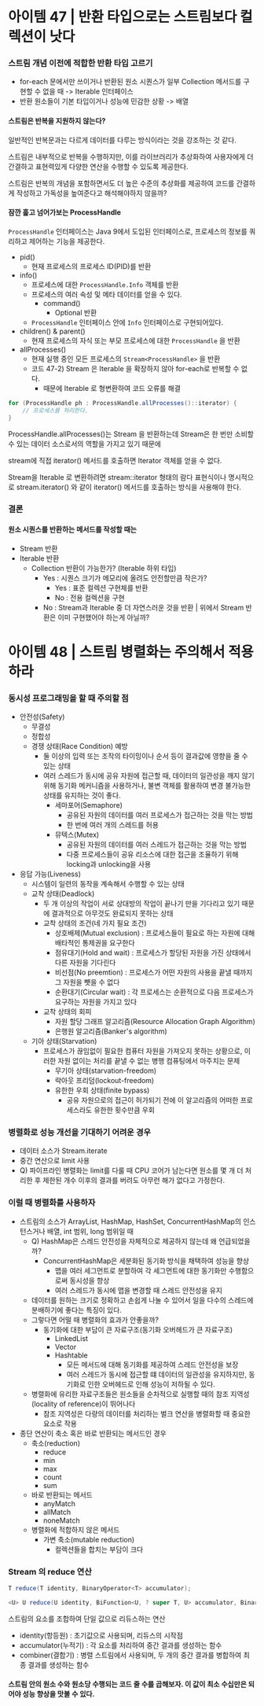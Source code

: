 # 아이템 47 | 반환 타입으로는 스트림보다 컬렉션이 낫다

### 스트림 개념 이전에 적합한 반환 타입 고르기
- for-each 문에서만 쓰이거나 반환된 원소 시퀀스가 일부 Collection 메서드를 구현할 수 없을 때 -> Iterable 인터페이스 
- 반환 원소들이 기본 타입이거나 성능에 민감한 상황 -> 배열

#### 스트림은 반복을 지원하지 않는다?
일반적인 반복문과는 다르게 데이터를 다루는 방식이라는 것을 강조하는 것 같다.

스트림은 내부적으로 반복을 수행하지만, 이를 라이브러리가 추상화하여 사용자에게 더 간결하고 표현력있게 다양한 연산을 수행할 수 있도록 제공한다.

스트림은 반복의 개념을 포함하면서도 더 높은 수준의 추상화를 제공하여 코드를 간결하게 작성하고 가독성을 높여준다고 해석해야하지 않을까?

#### 잠깐 흝고 넘어가보는 ProcessHandle
`ProcessHandle` 인터페이스는 Java 9에서 도입된 인터페이스로, 프로세스의 정보를 쿼리하고 제어하는 기능을 제공한다.

- pid()
  - 현재 프로세스의 프로세스 ID(PID)를 반환
- info()
  - 프로세스에 대한 `ProcessHandle.Info` 객체를 반환
  - 프로세스의 여러 속성 및 메타 데이터를 얻을 수 있다.
    - command()
      - Optional<String> 반환
  - `ProcessHandle` 인터페이스 안에 `Info` 인터페이스로 구현되어있다.
- children() & parent()
  - 현재 프로세스의 자식 또는 부모 프로세스에 대한 `ProcessHandle` 을 반환
- allProcesses()
  - 현재 실행 중인 모든 프로세스의 `Stream<ProcessHandle>` 을 반환
  - 코드 47-2) Stream 은 Iterable 을 확장하지 않아 for-each로 반복할 수 없다.
    - 때문에 Iterable 로 형변환하여 코드 오류를 해결

```java
for (ProcessHandle ph : ProcessHandle.allProcesses()::iterator) {
    // 프로세스를 처리한다.
}
```
ProcessHandle.allProcesses()는 Stream<ProcessHandle> 을 반환하는데 Stream은 한 번만 소비할 수 있는 데이터 소스로서의 역할을 가지고 있기 때문에

stream에 직접 iterator() 메서드를 호출하면 Iterator 객체를 얻을 수 없다.

Stream을 Iterable 로 변환하려면 stream::iterator 형태의 람다 표현식이나 명시적으로 stream.iterator() 와 같이 iterator() 메서드를 호출하는 방식을 사용해야 한다.

### 결론
#### 원소 시퀀스를 반환하는 메서드를 작성할 때는
- Stream 반환
- Iterable 반환
  - Collection 반환이 가능한가? (Iterable 하위 타입)
    - Yes : 시퀀스 크기가 메모리에 올려도 안전할만큼 작은가?
      - Yes : 표준 컬렉션 구현체를 반환
      - No : 전용 컬렉션을 구현
    - No : Stream과 Iterable 중 더 자연스러운 것을 반환 | 위에서 Stream 반환은 이미 구현했어야 하는게 아닐까?

# 아이템 48 | 스트림 병렬화는 주의해서 적용하라
### 동시성 프로그래밍을 할 때 주의할 점
- 안전성(Safety)
  - 무결성
  - 정합성
  - 경쟁 상태(Race Condition) 예방
    - 둘 이상의 입력 또는 조작의 타이밍이나 순서 등이 결과값에 영향을 줄 수 있는 상태
    - 여러 스레드가 동시에 공유 자원에 접근할 때, 데이터의 일관성을 깨지 않기 위해 동기화 메커니즘을 사용하거나, 불변 객체를 활용하여 변경 불가능한 상태를 유지하는 것이 좋다.
      - 세마포어(Semaphore)
        - 공유된 자원의 데이터를 여러 프로세스가 접근하는 것을 막는 방법
        - 한 번에 여러 개의 스레드를 허용
      - 뮤텍스(Mutex)
        - 공유된 자원의 데이터를 여러 스레드가 접근하는 것을 막는 방법
        - 다중 프로세스들이 공유 리소스에 대한 접근을 조율하기 위해 locking과 unlocking을 사용
- 응답 가능(Liveness)
  - 시스템이 일련의 동작을 계속해서 수행할 수 있는 상태
  - 교착 상태(Deadlock)
    - 두 개 이상의 작업이 서로 상대방의 작업이 끝나기 만을 기다리고 있기 때문에 결과적으로 아무것도 완료되지 못하는 상태
    - 교착 상태의 조건(네 가지 필요 조건)
      - 상호배제(Mutual exclusion) : 프로세스들이 필요로 하는 자원에 대해 배타적인 통제권을 요구한다
      - 점유대기(Hold and wait) : 프로세스가 할당된 자원을 가진 상태에서 다른 자원을 기다린다
      - 비선점(No preemtion) : 프로세스가 어떤 자원의 사용을 끝낼 때까지 그 자원을 뺏을 수 없다
      - 순환대기(Circular wait) : 각 프로세스는 순환적으로 다음 프로세스가 요구하는 자원을 가지고 있다
    - 교착 상태의 회피
      - 자원 할당 그래프 알고리즘(Resource Allocation Graph Algorithm)
      - 은행원 알고리즘(Banker's algorithm)
  - 기아 상태(Starvation)
    - 프로세스가 끊임없이 필요한 컴퓨터 자원을 가져오지 못하는 상황으로, 이러한 자원 없이는 처리를 끝낼 수 없는 병행 컴퓨팅에서 마주치는 문제
      - 무기아 상태(starvation-freedom)
      - 락아웃 프리덤(lockout-freedom)
      - 유한한 우회 상태(finite bypass)
        - 공유 자원으로의 접근이 허가되기 전에 이 알고리즘의 어떠한 프로세스라도 유한한 횟수만큼 우회

### 병렬화로 성능 개선을 기대하기 어려운 경우
- 데이터 소스가 Stream.iterate
- 중간 연산으로 limit 사용
- Q) 파이프라인 병렬화는 limit를 다룰 때 CPU 코어가 남는다면 원소를 몇 개 더 처리한 후 제한된 개수 이후의 결과를 버려도 아무런 해가 없다고 가정한다.

### 이럴 때 병렬화를 사용하자
- 스트림의 소스가 ArrayList, HashMap, HashSet, ConcurrentHashMap의 인스턴스거나 배열, int 범위, long 범위일 때
  - Q) HashMap은 스레드 안전성을 자체적으로 제공하지 않는데 왜 언급되었을까?
    - ConcurrentHashMap은 세분화된 동기화 방식을 채택하여 성능을 향상
      - 맵을 여러 세그먼트로 분할하여 각 세그먼트에 대한 동기화만 수행함으로써 동시성을 향상
      - 여러 스레드가 동시에 맵을 변경할 때 스레드 안전성을 유지
  - 데이터를 원하는 크기로 정확하고 손쉽게 나눌 수 있어서 일을 다수의 스레드에 분배하기에 좋다는 특징이 있다.
  - 그렇다면 어떨 때 병렬화의 효과가 안좋을까?
    - 동기화에 대한 부담이 큰 자료구조(동기화 오버헤드가 큰 자료구조)
      - LinkedList
      - Vector
      - Hashtable
        - 모든 메서드에 대해 동기화를 제공하여 스레드 안전성을 보장
        - 여러 스레드가 동시에 접근할 떄 데이터의 일관성을 유지하지만, 동기화로 인한 오버헤드로 인해 성능이 저하될 수 있다.
  - 병렬화에 유리한 자료구조들은 원소들을 순차적으로 실행할 때의 참조 지역성(locality of reference)이 뛰어나다
    - 참조 지역성은 다량의 데이터를 처리하는 벌크 연산을 병렬화할 때 중요한 요소로 작용
- 종단 연산이 축소 혹은 바로 반환되는 메서드인 경우
  - 축소(reduction)
    - reduce
    - min
    - max
    - count
    - sum
  - 바로 반환되는 메서드
    - anyMatch
    - allMatch
    - noneMatch
  - 병렬화에 적합하지 않은 메서드
    - 가변 축소(mutable reduction)
      - 컬렉션들을 합치는 부담이 크다

### Stream 의 reduce 연산
```java
T reduce(T identity, BinaryOperator<T> accumulator);

<U> U reduce(U identity, BiFunction<U, ? super T, U> accumulator, BinaryOperator<U> combiner);
```
스트림의 요소를 조합하여 단일 값으로 리듀스하는 연산
- identity(항등원) : 초기값으로 사용되며, 리듀스의 시작점
- accumulator(누적기) : 각 요소를 처리하여 중간 결과를 생성하는 함수
- combiner(결합기) : 병렬 스트림에서 사용되며, 두 개의 중간 결과를 병합하여 최종 결과를 생성하는 함수

#### 스트림 안의 원소 수와 원소당 수행되는 코드 줄 수를 곱해보자. 이 값이 최소 수십만은 되어야 성능 향상을 맛볼 수 있다.
